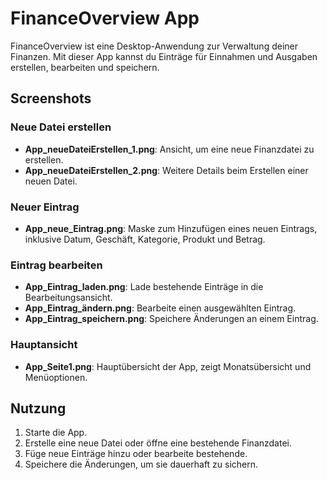 # FinanceOverview App

FinanceOverview ist eine Desktop-Anwendung zur Verwaltung deiner Finanzen. Mit dieser App kannst du Einträge für Einnahmen und Ausgaben erstellen, bearbeiten und speichern.

## Screenshots

### Neue Datei erstellen
- **App_neueDateiErstellen_1.png**: Ansicht, um eine neue Finanzdatei zu erstellen.
- **App_neueDateiErstellen_2.png**: Weitere Details beim Erstellen einer neuen Datei.

### Neuer Eintrag
- **App_neue_Eintrag.png**: Maske zum Hinzufügen eines neuen Eintrags, inklusive Datum, Geschäft, Kategorie, Produkt und Betrag.

### Eintrag bearbeiten
- **App_Eintrag_laden.png**: Lade bestehende Einträge in die Bearbeitungsansicht.
- **App_Eintrag_ändern.png**: Bearbeite einen ausgewählten Eintrag.
- **App_Eintrag_speichern.png**: Speichere Änderungen an einem Eintrag.

### Hauptansicht
- **App_Seite1.png**: Hauptübersicht der App, zeigt Monatsübersicht und Menüoptionen.

## Nutzung

1. Starte die App.
2. Erstelle eine neue Datei oder öffne eine bestehende Finanzdatei.
3. Füge neue Einträge hinzu oder bearbeite bestehende.
4. Speichere die Änderungen, um sie dauerhaft zu sichern.


